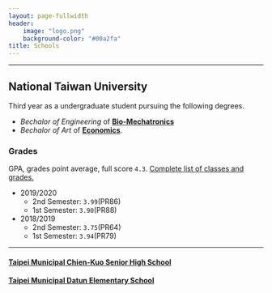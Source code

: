 ```yaml
---
layout: page-fullwidth
header:
    image: "logo.png"
    background-color: "#00a2fa"
title: Schools
---
```


---

## National Taiwan University
Third year as a undergraduate student pursuing the following degrees. 
- *Bechalor of Engineering* of [**Bio-Mechatronics**](https://www.bime.ntu.edu.tw/)
- *Bechalor of Art* of [**Economics**](http://www.econ.ntu.edu.tw/).

### Grades
GPA, grades point average, full score `4.3`.
[Complete list of classes and grades.](https://bencer3283.github.io/docs/b07611002_Transcript_20200904090556.pdf)
- 2019/2020
    - 2nd Semester: `3.99`(PR86)
    - 1st Semester: `3.90`(PR88)
- 2018/2019
    - 2nd Semester: `3.75`(PR64)
    - 1st Semester: `3.94`(PR79)

---

#### [Taipei Municipal Chien-Kuo Senior High School](https://www2.ck.tp.edu.tw/)
#### [Taipei Municipal Datun Elementary School](http://www.dtps.tp.edu.tw/)